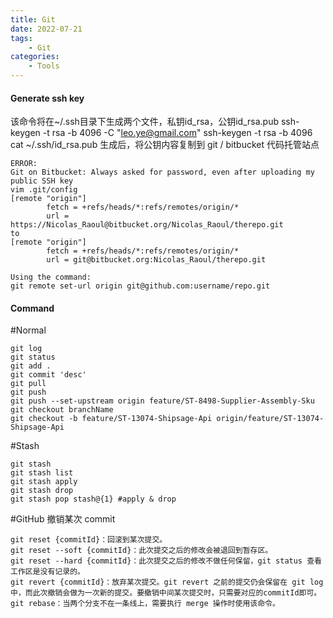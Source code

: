 ```yaml
---
title: Git
date: 2022-07-21
tags: 
    - Git
categories: 
    - Tools
---
```


#### Generate ssh key

该命令将在~/.ssh目录下生成两个文件，私钥id_rsa，公钥id_rsa.pub
ssh-keygen -t rsa -b 4096 -C "leo.ye@gmail.com"
ssh-keygen -t rsa -b 4096
cat ~/.ssh/id_rsa.pub
生成后，将公钥内容复制到 git / bitbucket 代码托管站点

```
ERROR:
Git on Bitbucket: Always asked for password, even after uploading my public SSH key
vim .git/config
[remote "origin"]
        fetch = +refs/heads/*:refs/remotes/origin/*
        url = https://Nicolas_Raoul@bitbucket.org/Nicolas_Raoul/therepo.git
to
[remote "origin"]
        fetch = +refs/heads/*:refs/remotes/origin/*
        url = git@bitbucket.org:Nicolas_Raoul/therepo.git

Using the command:
git remote set-url origin git@github.com:username/repo.git
```

#### Command

#Normal

```
git log
git status
git add .
git commit 'desc'
git pull
git push
git push --set-upstream origin feature/ST-8498-Supplier-Assembly-Sku
git checkout branchName
git checkout -b feature/ST-13074-Shipsage-Api origin/feature/ST-13074-Shipsage-Api
```

#Stash

```
git stash
git stash list
git stash apply
git stash drop
git stash pop stash@{1} #apply & drop
```

#GitHub 撤销某次 commit

```
git reset {commitId}：回滚到某次提交。
git reset --soft {commitId}：此次提交之后的修改会被退回到暂存区。
git reset --hard {commitId}：此次提交之后的修改不做任何保留，git status 查看工作区是没有记录的。
git revert {commitId}：放弃某次提交。git revert 之前的提交仍会保留在 git log 中，而此次撤销会做为一次新的提交。要撤销中间某次提交时，只需要对应的commitId即可。
git rebase：当两个分支不在一条线上，需要执行 merge 操作时使用该命令。
```
